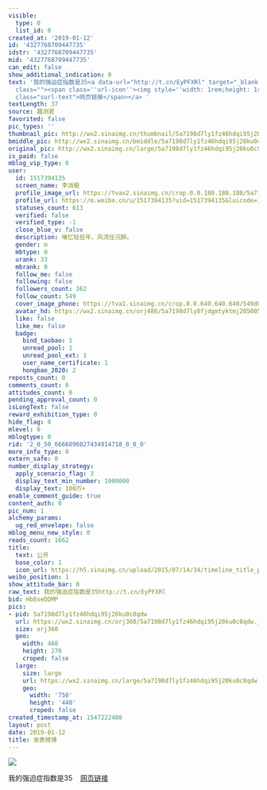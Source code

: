 ```yaml
---
visible:
  type: 0
  list_id: 0
created_at: '2019-01-12'
id: '4327768709447735'
idstr: '4327768709447735'
mid: '4327768709447735'
can_edit: false
show_additional_indication: 0
text: '我的强迫症指数是35<a data-url="http://t.cn/EyPFXRl" target="_blank" href="https://weibo.cn/sinaurl?luicode=10000011&lfid=2304131517394135_-_WEIBO_SECOND_PROFILE_WEIBO&u=http%3A%2F%2Fwww.qucejun.com%2Fquiz%2F31"
  class=""><span class=''url-icon''><img style=''width: 1rem;height: 1rem'' src=''//h5.sinaimg.cn/upload/2015/09/25/3/timeline_card_small_web_default.png''></span><span
  class="surl-text">网页链接</span></a> '
textLength: 37
source: 趣测君
favorited: false
pic_types: ''
thumbnail_pic: http://wx2.sinaimg.cn/thumbnail/5a7198d7ly1fz46hdqi95j20ku0c8qdw.jpg
bmiddle_pic: http://wx2.sinaimg.cn/bmiddle/5a7198d7ly1fz46hdqi95j20ku0c8qdw.jpg
original_pic: http://wx2.sinaimg.cn/large/5a7198d7ly1fz46hdqi95j20ku0c8qdw.jpg
is_paid: false
mblog_vip_type: 0
user:
  id: 1517394135
  screen_name: 李消极
  profile_image_url: https://tvax2.sinaimg.cn/crop.0.0.180.180.180/5a7198d7ly8fjdgmtyktmj20500500so.jpg?KID=imgbed,tva&Expires=1606399278&ssig=wh81OUktTo
  profile_url: https://m.weibo.cn/u/1517394135?uid=1517394135&luicode=10000011&lfid=2304131517394135_-_WEIBO_SECOND_PROFILE_WEIBO
  statuses_count: 613
  verified: false
  verified_type: -1
  close_blue_v: false
  description: 唯忆轻狂年，风流任沉醉。
  gender: m
  mbtype: 0
  urank: 33
  mbrank: 0
  follow_me: false
  following: false
  followers_count: 362
  follow_count: 549
  cover_image_phone: https://tva1.sinaimg.cn/crop.0.0.640.640.640/549d0121tw1egm1kjly3jj20hs0hsq4f.jpg
  avatar_hd: https://wx2.sinaimg.cn/orj480/5a7198d7ly8fjdgmtyktmj20500500so.jpg
  like: false
  like_me: false
  badge:
    bind_taobao: 1
    unread_pool: 1
    unread_pool_ext: 1
    user_name_certificate: 1
    hongbao_2020: 2
reposts_count: 0
comments_count: 0
attitudes_count: 0
pending_approval_count: 0
isLongText: false
reward_exhibition_type: 0
hide_flag: 0
mlevel: 0
mblogtype: 0
rid: '2_0_50_6666090827434914718_0_0_0'
more_info_type: 0
extern_safe: 0
number_display_strategy:
  apply_scenario_flag: 3
  display_text_min_number: 1000000
  display_text: 100万+
enable_comment_guide: true
content_auth: 0
pic_num: 1
alchemy_params:
  ug_red_envelope: false
mblog_menu_new_style: 0
reads_count: 1662
title:
  text: 公开
  base_color: 1
  icon_url: https://h5.sinaimg.cn/upload/2015/07/14/34/timeline_title_public_default.png
weibo_position: 1
show_attitude_bar: 0
raw_text: 我的强迫症指数是35http://t.cn/EyPFXRl ​​​
bid: HbEoeDDMP
pics:
- pid: 5a7198d7ly1fz46hdqi95j20ku0c8qdw
  url: https://wx2.sinaimg.cn/orj360/5a7198d7ly1fz46hdqi95j20ku0c8qdw.jpg
  size: orj360
  geo:
    width: 460
    height: 270
    croped: false
  large:
    size: large
    url: https://wx2.sinaimg.cn/large/5a7198d7ly1fz46hdqi95j20ku0c8qdw.jpg
    geo:
      width: '750'
      height: '440'
      croped: false
created_timestamp_at: 1547222400
layout: post
date: 2019-01-12
title: 发表微博
---
```


![](https://image.baidu.com/search/down?url=http://wx2.sinaimg.cn/large/5a7198d7ly1fz46hdqi95j20ku0c8qdw.jpg)

我的强迫症指数是35<a data-url="http://t.cn/EyPFXRl" target="_blank" href="https://weibo.cn/sinaurl?luicode=10000011&lfid=2304131517394135_-_WEIBO_SECOND_PROFILE_WEIBO&u=http%3A%2F%2Fwww.qucejun.com%2Fquiz%2F31" class=""><span class='url-icon'><img style='width: 1rem;height: 1rem' src='//h5.sinaimg.cn/upload/2015/09/25/3/timeline_card_small_web_default.png'></span><span class="surl-text">网页链接</span></a> 

